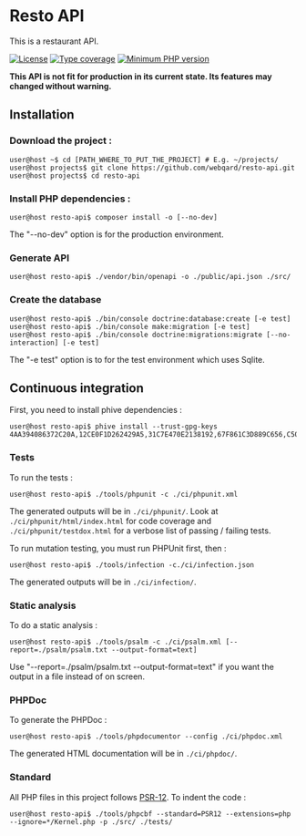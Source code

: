# Resto API

This is a restaurant API.

[![License](https://img.shields.io/github/license/webqard/resto-api)](https://github.com/webqard/resto-api/blob/trunk/LICENSE)
[![Type coverage](https://shepherd.dev/github/webqard/resto-api/coverage.svg)](https://shepherd.dev/github/webqard/resto-api)
[![Minimum PHP version](https://img.shields.io/badge/php-%3E%3D8.2-%23777BB4?logo=php&style=flat)](https://www.php.net/)

**This API is not fit for production in its current state. Its features may changed without warning.**


## Installation

### Download the project :

```shellsession
user@host ~$ cd [PATH_WHERE_TO_PUT_THE_PROJECT] # E.g. ~/projects/
user@host projects$ git clone https://github.com/webqard/resto-api.git
user@host projects$ cd resto-api
```

### Install PHP dependencies :

```shellsession
user@host resto-api$ composer install -o [--no-dev]
```
The "--no-dev" option is for the production environment.

### Generate API

```shellsession
user@host resto-api$ ./vendor/bin/openapi -o ./public/api.json ./src/
```

### Create the database

```shellsession
user@host resto-api$ ./bin/console doctrine:database:create [-e test]
user@host resto-api$ ./bin/console make:migration [-e test]
user@host resto-api$ ./bin/console doctrine:migrations:migrate [--no-interaction] [-e test]
```
The "-e test" option is to for the test environment which uses Sqlite.


## Continuous integration

First, you need to install phive dependencies :
```shellsession
user@host resto-api$ phive install --trust-gpg-keys 4AA394086372C20A,12CE0F1D262429A5,31C7E470E2138192,67F861C3D889C656,C5095986493B4AA0
```

### Tests

To run the tests :
```shellsession
user@host resto-api$ ./tools/phpunit -c ./ci/phpunit.xml
```
The generated outputs will be in `./ci/phpunit/`.
Look at `./ci/phpunit/html/index.html` for code coverage
and `./ci/phpunit/testdox.html` for a verbose list of passing / failing tests.

To run mutation testing, you must run PHPUnit first, then :
```shellsession
user@host resto-api$ ./tools/infection -c./ci/infection.json
```
The generated outputs will be in `./ci/infection/`.

### Static analysis

To do a static analysis :
```shellsession
user@host resto-api$ ./tools/psalm -c ./ci/psalm.xml [--report=./psalm/psalm.txt --output-format=text]
```
Use "--report=./psalm/psalm.txt --output-format=text"
if you want the output in a file instead of on screen.

### PHPDoc

To generate the PHPDoc :
```shellsession
user@host resto-api$ ./tools/phpdocumentor --config ./ci/phpdoc.xml
```
The generated HTML documentation will be in `./ci/phpdoc/`.


### Standard

All PHP files in this project follows [PSR-12](https://www.php-fig.org/psr/psr-12/).
To indent the code :
```shellsession
user@host resto-api$ ./tools/phpcbf --standard=PSR12 --extensions=php --ignore=*/Kernel.php -p ./src/ ./tests/
```
